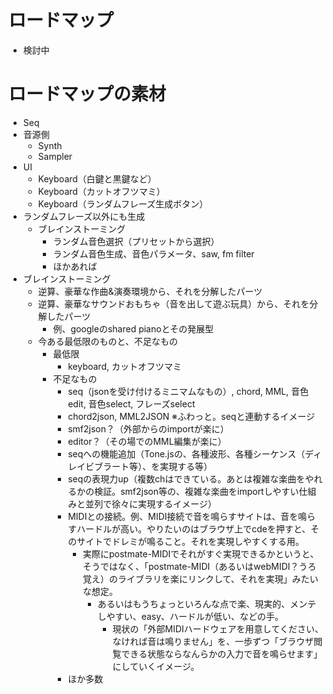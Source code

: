
# ロードマップ
- 検討中

# ロードマップの素材
- Seq
- 音源側
  - Synth
  - Sampler
- UI
  - Keyboard（白鍵と黒鍵など）
  - Keyboard（カットオフツマミ）
  - Keyboard（ランダムフレーズ生成ボタン）
- ランダムフレーズ以外にも生成
  - ブレインストーミング
    - ランダム音色選択（プリセットから選択）
    - ランダム音色生成、音色パラメータ、saw, fm filter
    - ほかあれば
- ブレインストーミング
  - 逆算、豪華な作曲&演奏環境から、それを分解したパーツ
  - 逆算、豪華なサウンドおもちゃ（音を出して遊ぶ玩具）から、それを分解したパーツ
    - 例、googleのshared pianoとその発展型
  - 今ある最低限のものと、不足なもの
    - 最低限
      - keyboard, カットオフツマミ
    - 不足なもの
      - seq（jsonを受け付けるミニマムなもの）, chord, MML, 音色edit, 音色select, フレーズselect
      - chord2json, MML2JSON ※ふわっと。seqと連動するイメージ
      - smf2json？（外部からのimportが楽に）
      - editor？（その場でのMML編集が楽に）
      - seqへの機能追加（Tone.jsの、各種波形、各種シーケンス（ディレイビブラート等）、を実現する等）
      - seqの表現力up（複数chはできている。あとは複雑な楽曲をやれるかの検証。smf2json等の、複雑な楽曲をimportしやすい仕組みと並列で徐々に実現するイメージ）
      - MIDIとの接続。例、MIDI接続で音を鳴らすサイトは、音を鳴らすハードルが高い。やりたいのはブラウザ上でcdeを押すと、そのサイトでドレミが鳴ること。それを実現しやすくする用。
        - 実際にpostmate-MIDIでそれがすぐ実現できるかというと、そうではなく、「postmate-MIDI（あるいはwebMIDI？うろ覚え）のライブラリを楽にリンクして、それを実現」みたいな想定。
          - あるいはもうちょっといろんな点で楽、現実的、メンテしやすい、easy、ハードルが低い、などの手。
            - 現状の「外部MIDIハードウェアを用意してください、なければ音は鳴りません」を、一歩ずつ「ブラウザ閲覧できる状態ならなんらかの入力で音を鳴らせます」にしていくイメージ。
      - ほか多数
